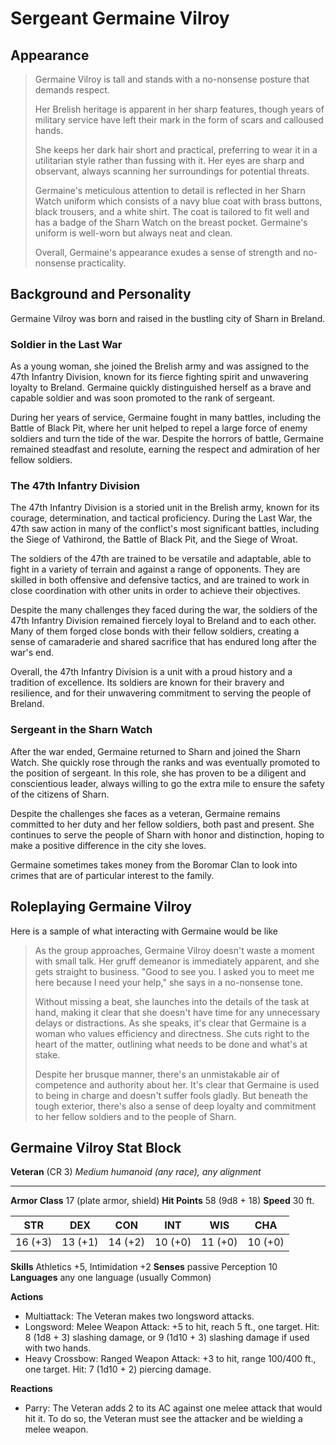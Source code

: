# Sergeant Germaine Vilroy

## Appearance

> Germaine Vilroy is tall and stands with a no-nonsense posture that demands respect.
>
> Her Brelish heritage is apparent in her sharp features, though years of military service have left their mark in the form of scars and calloused hands.
>
> She keeps her dark hair short and practical, preferring to wear it in a utilitarian style rather than fussing with it. Her eyes are sharp and observant, always scanning her surroundings for potential threats.
>
> Germaine's meticulous attention to detail is reflected in her Sharn Watch uniform which consists of a navy blue coat with brass buttons, black trousers, and a white shirt. The coat is tailored to fit well and has a badge of the Sharn Watch on the breast pocket. Germaine's uniform is well-worn but always neat and clean.
>
> Overall, Germaine's appearance exudes a sense of strength and no-nonsense practicality.

## Background and Personality

Germaine Vilroy was born and raised in the bustling city of Sharn in Breland.

### Soldier in the Last War

As a young woman, she joined the Brelish army and was assigned to the 47th Infantry Division, known for its fierce fighting spirit and unwavering loyalty to Breland. Germaine quickly distinguished herself as a brave and capable soldier and was soon promoted to the rank of sergeant.

During her years of service, Germaine fought in many battles, including the Battle of Black Pit, where her unit helped to repel a large force of enemy soldiers and turn the tide of the war. Despite the horrors of battle, Germaine remained steadfast and resolute, earning the respect and admiration of her fellow soldiers.

### The 47th Infantry Division

The 47th Infantry Division is a storied unit in the Brelish army, known for its courage, determination, and tactical proficiency. During the Last War, the 47th saw action in many of the conflict's most significant battles, including the Siege of Vathirond, the Battle of Black Pit, and the Siege of Wroat.

The soldiers of the 47th are trained to be versatile and adaptable, able to fight in a variety of terrain and against a range of opponents. They are skilled in both offensive and defensive tactics, and are trained to work in close coordination with other units in order to achieve their objectives.

Despite the many challenges they faced during the war, the soldiers of the 47th Infantry Division remained fiercely loyal to Breland and to each other. Many of them forged close bonds with their fellow soldiers, creating a sense of camaraderie and shared sacrifice that has endured long after the war's end.

Overall, the 47th Infantry Division is a unit with a proud history and a tradition of excellence. Its soldiers are known for their bravery and resilience, and for their unwavering commitment to serving the people of Breland.

### Sergeant in the Sharn Watch

After the war ended, Germaine returned to Sharn and joined the Sharn Watch. She quickly rose through the ranks and was eventually promoted to the position of sergeant. In this role, she has proven to be a diligent and conscientious leader, always willing to go the extra mile to ensure the safety of the citizens of Sharn.

Despite the challenges she faces as a veteran, Germaine remains committed to her duty and her fellow soldiers, both past and present. She continues to serve the people of Sharn with honor and distinction, hoping to make a positive difference in the city she loves.

Germaine sometimes takes money from the Boromar Clan to look into crimes that are of particular interest to the family.

## Roleplaying Germaine Vilroy

Here is a sample of what interacting with Germaine would be like

> As the group approaches, Germaine Vilroy doesn't waste a moment with small talk. Her gruff demeanor is immediately apparent, and she gets straight to business. "Good to see you. I asked you to meet me here because I need your help," she says in a no-nonsense tone.
>
> Without missing a beat, she launches into the details of the task at hand, making it clear that she doesn't have time for any unnecessary delays or distractions. As she speaks, it's clear that Germaine is a woman who values efficiency and directness. She cuts right to the heart of the matter, outlining what needs to be done and what's at stake.
>
> Despite her brusque manner, there's an unmistakable air of competence and authority about her. It's clear that Germaine is used to being in charge and doesn't suffer fools gladly. But beneath the tough exterior, there's also a sense of deep loyalty and commitment to her fellow soldiers and to the people of Sharn.

## Germaine Vilroy Stat Block

**Veteran** (CR 3)
*Medium humanoid (any race), any alignment*
___
**Armor Class** 17 (plate armor, shield)
**Hit Points** 58 (9d8 + 18)
**Speed** 30 ft.

STR | DEX | CON | INT | WIS | CHA
---|---|---|---|---|---
16 (+3) | 13 (+1) | 14 (+2) | 10 (+0) | 11 (+0) | 10 (+0)

**Skills** Athletics +5, Intimidation +2
**Senses** passive Perception 10
**Languages** any one language (usually Common)

**Actions**

- Multiattack: The Veteran makes two longsword attacks.
- Longsword: Melee Weapon Attack: +5 to hit, reach 5 ft., one target. Hit: 8 (1d8 + 3) slashing damage, or 9 (1d10 + 3) slashing damage if used with two hands.
- Heavy Crossbow: Ranged Weapon Attack: +3 to hit, range 100/400 ft., one target. Hit: 7 (1d10 + 2) piercing damage.

**Reactions**

- Parry: The Veteran adds 2 to its AC against one melee attack that would hit it. To do so, the Veteran must see the attacker and be wielding a melee weapon.
